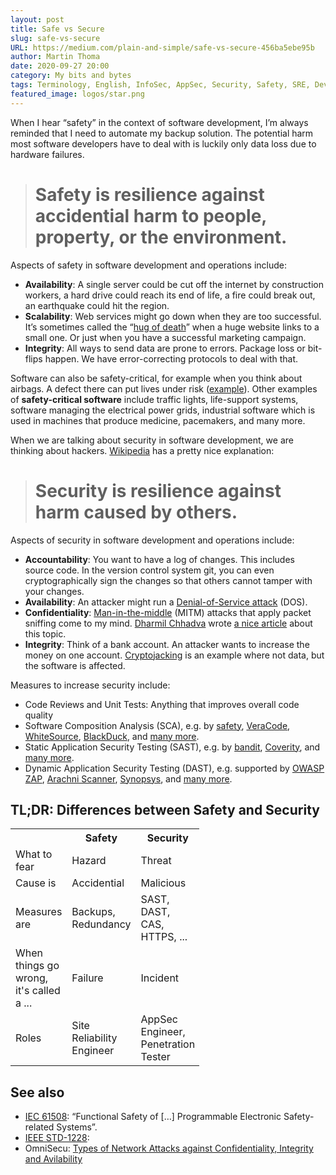 ```yaml
---
layout: post
title: Safe vs Secure
slug: safe-vs-secure
URL: https://medium.com/plain-and-simple/safe-vs-secure-456ba5ebe95b
author: Martin Thoma
date: 2020-09-27 20:00
category: My bits and bytes
tags: Terminology, English, InfoSec, AppSec, Security, Safety, SRE, DevOps, DevSecOps
featured_image: logos/star.png
---
```

When I hear “safety” in the context of software development, I’m always
reminded that I need to automate my backup solution. The potential harm most
software developers have to deal with is luckily only data loss due to hardware
failures.

> # Safety is resilience against accidential harm to people, property, or the environment.

Aspects of safety in software development and operations include:

* **Availability**: A single server could be cut off the internet by
  construction workers, a hard drive could reach its end of life, a fire could
  break out, an earthquake could hit the region.
* **Scalability**: Web services might go down when they are too successful.
  It’s sometimes called the
  “[hug of death](https://en.wikipedia.org/wiki/Slashdot_effect)” when a huge
  website links to a small one. Or just when you have a successful marketing
  campaign.
* **Integrity**: All ways to send data are prone to errors. Package loss or
  bit-flips happen. We have error-correcting protocols to deal with that.

Software can also be safety-critical, for example when you think about airbags.
A defect there can put lives under risk
([example](https://www.businessinsider.com/r-gm-recalls-43-million-vehicles-worldwide-for-software-defect-2016-9?r=DE&IR=T)).
Other examples of **safety-critical software** include traffic lights,
life-support systems, software managing the electrical power grids, industrial
software which is used in machines that produce medicine, pacemakers, and many
more.

When we are talking about security in software development, we are thinking
about hackers. [Wikipedia](https://en.wikipedia.org/wiki/Security) has a pretty
nice explanation:

> # Security is resilience against harm caused by others.

Aspects of security in software development and operations include:

* **Accountability**: You want to have a log of changes. This includes source
  code. In the version control system git, you can even cryptographically sign
  the changes so that others cannot tamper with your changes.
* **Availability**: An attacker might run a
  [Denial-of-Service attack](https://en.wikipedia.org/wiki/Denial-of-service_attack) (DOS).
* **Confidentiality**:
  [Man-in-the-middle](https://en.wikipedia.org/wiki/Man-in-the-middle_attack)
  (MITM) attacks that apply packet sniffing come to my mind. [Dharmil
  Chhadva](undefined) wrote [a nice
  article](https://levelup.gitconnected.com/man-in-the-middle-attack-mitm-part-2-packet-sniffer-82f0a121c58d)
  about this topic.
* **Integrity**: Think of a bank account. An attacker wants to increase the
  money on one account.
  [Cryptojacking](https://www.wired.com/story/cryptojacking-took-over-internet/)
  is an example where not data, but the software is affected.

Measures to increase security include:

* Code Reviews and Unit Tests: Anything that improves overall code quality
* Software Composition Analysis (SCA), e.g. by
  [safety](https://pypi.org/project/safety/),
  [VeraCode](https://www.veracode.com/products/software-composition-analysis),
  [WhiteSource](https://www.whitesourcesoftware.com/how-to-choose-a-software-composition-analysis-solution/),
  [BlackDuck](https://www.synopsys.com/software-integrity/security-testing/software-composition-analysis.html),
  and
  [many more](https://owasp.org/www-community/Free_for_Open_Source_Application_Security_Tools).
* Static Application Security Testing (SAST), e.g. by
  [bandit](https://pypi.org/project/bandit/),
  [Coverity](https://www.synopsys.com/software-integrity/security-testing/static-analysis-sast.html),
  and [many
  more](https://owasp.org/www-community/Free_for_Open_Source_Application_Security_Tools).
* Dynamic Application Security Testing (DAST), e.g. supported by
  [OWASP ZAP](https://www.zaproxy.org/),
  [Arachni Scanner](https://www.arachni-scanner.com/),
  [Synopsys](https://www.synopsys.com/software-integrity/application-security-testing-services/dynamic-analysis-dast.html),
  and
  [many more](https://owasp.org/www-community/Free_for_Open_Source_Application_Security_Tools).

## TL;DR: Differences between Safety and Security

<table class="table table-striped table-sm" style="width: 60%">
    <tr>
        <th></th>
        <th>Safety</th>
        <th>Security</th>
    </tr>
    <tr>
        <td>What to fear</td>
        <td>Hazard</td>
        <td>Threat</td>
    </tr>
    <tr>
        <td>Cause is</td>
        <td>Accidential</td>
        <td>Malicious</td>
    </tr>
    <tr>
        <td>Measures are</td>
        <td>Backups, Redundancy</td>
        <td>SAST, DAST, CAS, HTTPS, ...</td>
    </tr>
    <tr>
        <td>When things go wrong, it's called a ...</td>
        <td>Failure</td>
        <td>Incident</td>
    </tr>
    <tr>
        <td>Roles</td>
        <td>Site Reliability Engineer</td>
        <td>AppSec Engineer, Penetration Tester</td>
    </tr>
</table>

## See also

* [IEC 61508](https://en.wikipedia.org/wiki/IEC_61508): “Functional Safety of […] Programmable Electronic Safety-related Systems”.
* [IEEE STD-1228](https://ieeexplore.ieee.org/document/467427):
* OmniSecu: [Types of Network Attacks against Confidentiality, Integrity and Avilability](https://www.omnisecu.com/ccna-security/types-of-network-attacks.php)
